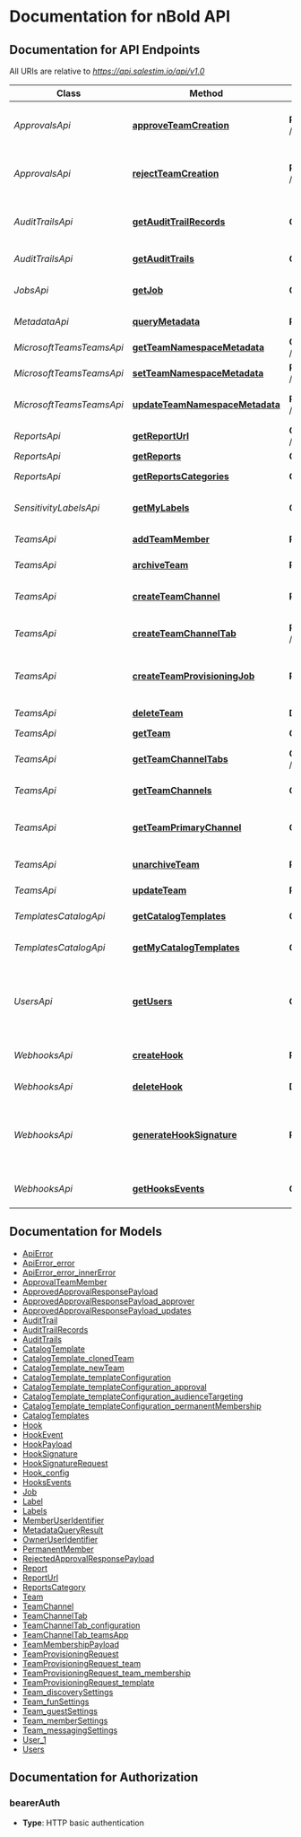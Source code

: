 # Documentation for nBold API

<a name="documentation-for-api-endpoints"></a>
## Documentation for API Endpoints

All URIs are relative to *https://api.salestim.io/api/v1.0*

Class | Method | HTTP request | Description
------------ | ------------- | ------------- | -------------
*ApprovalsApi* | [**approveTeamCreation**](Apis/ApprovalsApi.md#approveteamcreation) | **POST** /approvals/{approvalRequestId}/approve | Approve a team creation request
*ApprovalsApi* | [**rejectTeamCreation**](Apis/ApprovalsApi.md#rejectteamcreation) | **POST** /approvals/{approvalRequestId}/reject | Reject a team creation request
*AuditTrailsApi* | [**getAuditTrailRecords**](Apis/AuditTrailsApi.md#getaudittrailrecords) | **GET** /audit_trails/{code}/records | Get all the records from an audit trail
*AuditTrailsApi* | [**getAuditTrails**](Apis/AuditTrailsApi.md#getaudittrails) | **GET** /audit_trails/events | Get audit trails
*JobsApi* | [**getJob**](Apis/JobsApi.md#getjob) | **GET** /jobs/{jobId} | Get information about a job
*MetadataApi* | [**queryMetadata**](Apis/MetadataApi.md#querymetadata) | **POST** /metadata/{namespace}/query | Query metadata
*MicrosoftTeamsTeamsApi* | [**getTeamNamespaceMetadata**](Apis/MicrosoftTeamsTeamsApi.md#getteamnamespacemetadata) | **GET** /teams/{teamId}/metadata/{namespace} | Get a team metadata
*MicrosoftTeamsTeamsApi* | [**setTeamNamespaceMetadata**](Apis/MicrosoftTeamsTeamsApi.md#setteamnamespacemetadata) | **PUT** /teams/{teamId}/metadata/{namespace} | Set team metadata
*MicrosoftTeamsTeamsApi* | [**updateTeamNamespaceMetadata**](Apis/MicrosoftTeamsTeamsApi.md#updateteamnamespacemetadata) | **PATCH** /teams/{teamId}/metadata/{namespace} | Update a team metadata
*ReportsApi* | [**getReportUrl**](Apis/ReportsApi.md#getreporturl) | **GET** /reports/{resource_type}/{resource_id} | Get report secure URL
*ReportsApi* | [**getReports**](Apis/ReportsApi.md#getreports) | **GET** /reports | Get reports
*ReportsApi* | [**getReportsCategories**](Apis/ReportsApi.md#getreportscategories) | **GET** /reports/categories | Get reports categories
*SensitivityLabelsApi* | [**getMyLabels**](Apis/SensitivityLabelsApi.md#getmylabels) | **GET** /me/labels | Get my sensitivity labels
*TeamsApi* | [**addTeamMember**](Apis/TeamsApi.md#addteammember) | **POST** /teams/{teamId}/members | Add a team member
*TeamsApi* | [**archiveTeam**](Apis/TeamsApi.md#archiveteam) | **POST** /teams/{teamId}/archive | Archive a team
*TeamsApi* | [**createTeamChannel**](Apis/TeamsApi.md#createteamchannel) | **POST** /teams/{teamId}/channels | Create a new team channel
*TeamsApi* | [**createTeamChannelTab**](Apis/TeamsApi.md#createteamchanneltab) | **POST** /teams/{teamId}/channels/{channelId}/tabs | Create a new team channel tab
*TeamsApi* | [**createTeamProvisioningJob**](Apis/TeamsApi.md#createteamprovisioningjob) | **POST** /teams/provisioning | Create a new team based on a template
*TeamsApi* | [**deleteTeam**](Apis/TeamsApi.md#deleteteam) | **DELETE** /teams/{teamId} | Delete a team
*TeamsApi* | [**getTeam**](Apis/TeamsApi.md#getteam) | **GET** /teams/{teamId} | Get a team
*TeamsApi* | [**getTeamChannelTabs**](Apis/TeamsApi.md#getteamchanneltabs) | **GET** /teams/{teamId}/channels/{channelId}/tabs | Get team channel tabs
*TeamsApi* | [**getTeamChannels**](Apis/TeamsApi.md#getteamchannels) | **GET** /teams/{teamId}/channels | Get team channels
*TeamsApi* | [**getTeamPrimaryChannel**](Apis/TeamsApi.md#getteamprimarychannel) | **GET** /teams/{teamId}/channels/primary | Get the primary channel of a team
*TeamsApi* | [**unarchiveTeam**](Apis/TeamsApi.md#unarchiveteam) | **POST** /teams/{teamId}/unarchive | Unarchive a team
*TeamsApi* | [**updateTeam**](Apis/TeamsApi.md#updateteam) | **PATCH** /teams/{teamId} | Update a team
*TemplatesCatalogApi* | [**getCatalogTemplates**](Apis/TemplatesCatalogApi.md#getcatalogtemplates) | **GET** /catalog/templates | Get teams templates
*TemplatesCatalogApi* | [**getMyCatalogTemplates**](Apis/TemplatesCatalogApi.md#getmycatalogtemplates) | **GET** /me/catalog/templates | Get my teams templates
*UsersApi* | [**getUsers**](Apis/UsersApi.md#getusers) | **GET** /users | Retreive users from your Microsoft 365 environment
*WebhooksApi* | [**createHook**](Apis/WebhooksApi.md#createhook) | **POST** /hooks | Create a new webhook
*WebhooksApi* | [**deleteHook**](Apis/WebhooksApi.md#deletehook) | **DELETE** /hooks/{hookId} | Delete a webhook
*WebhooksApi* | [**generateHookSignature**](Apis/WebhooksApi.md#generatehooksignature) | **POST** /hooks/signature | Generate a signature from a secret and a webhook payload
*WebhooksApi* | [**getHooksEvents**](Apis/WebhooksApi.md#gethooksevents) | **GET** /webhooks/events | Get webhooks events


<a name="documentation-for-models"></a>
## Documentation for Models

 - [ApiError](./Models/ApiError.md)
 - [ApiError_error](./Models/ApiError_error.md)
 - [ApiError_error_innerError](./Models/ApiError_error_innerError.md)
 - [ApprovalTeamMember](./Models/ApprovalTeamMember.md)
 - [ApprovedApprovalResponsePayload](./Models/ApprovedApprovalResponsePayload.md)
 - [ApprovedApprovalResponsePayload_approver](./Models/ApprovedApprovalResponsePayload_approver.md)
 - [ApprovedApprovalResponsePayload_updates](./Models/ApprovedApprovalResponsePayload_updates.md)
 - [AuditTrail](./Models/AuditTrail.md)
 - [AuditTrailRecords](./Models/AuditTrailRecords.md)
 - [AuditTrails](./Models/AuditTrails.md)
 - [CatalogTemplate](./Models/CatalogTemplate.md)
 - [CatalogTemplate_clonedTeam](./Models/CatalogTemplate_clonedTeam.md)
 - [CatalogTemplate_newTeam](./Models/CatalogTemplate_newTeam.md)
 - [CatalogTemplate_templateConfiguration](./Models/CatalogTemplate_templateConfiguration.md)
 - [CatalogTemplate_templateConfiguration_approval](./Models/CatalogTemplate_templateConfiguration_approval.md)
 - [CatalogTemplate_templateConfiguration_audienceTargeting](./Models/CatalogTemplate_templateConfiguration_audienceTargeting.md)
 - [CatalogTemplate_templateConfiguration_permanentMembership](./Models/CatalogTemplate_templateConfiguration_permanentMembership.md)
 - [CatalogTemplates](./Models/CatalogTemplates.md)
 - [Hook](./Models/Hook.md)
 - [HookEvent](./Models/HookEvent.md)
 - [HookPayload](./Models/HookPayload.md)
 - [HookSignature](./Models/HookSignature.md)
 - [HookSignatureRequest](./Models/HookSignatureRequest.md)
 - [Hook_config](./Models/Hook_config.md)
 - [HooksEvents](./Models/HooksEvents.md)
 - [Job](./Models/Job.md)
 - [Label](./Models/Label.md)
 - [Labels](./Models/Labels.md)
 - [MemberUserIdentifier](./Models/MemberUserIdentifier.md)
 - [MetadataQueryResult](./Models/MetadataQueryResult.md)
 - [OwnerUserIdentifier](./Models/OwnerUserIdentifier.md)
 - [PermanentMember](./Models/PermanentMember.md)
 - [RejectedApprovalResponsePayload](./Models/RejectedApprovalResponsePayload.md)
 - [Report](./Models/Report.md)
 - [ReportUrl](./Models/ReportUrl.md)
 - [ReportsCategory](./Models/ReportsCategory.md)
 - [Team](./Models/Team.md)
 - [TeamChannel](./Models/TeamChannel.md)
 - [TeamChannelTab](./Models/TeamChannelTab.md)
 - [TeamChannelTab_configuration](./Models/TeamChannelTab_configuration.md)
 - [TeamChannelTab_teamsApp](./Models/TeamChannelTab_teamsApp.md)
 - [TeamMembershipPayload](./Models/TeamMembershipPayload.md)
 - [TeamProvisioningRequest](./Models/TeamProvisioningRequest.md)
 - [TeamProvisioningRequest_team](./Models/TeamProvisioningRequest_team.md)
 - [TeamProvisioningRequest_team_membership](./Models/TeamProvisioningRequest_team_membership.md)
 - [TeamProvisioningRequest_template](./Models/TeamProvisioningRequest_template.md)
 - [Team_discoverySettings](./Models/Team_discoverySettings.md)
 - [Team_funSettings](./Models/Team_funSettings.md)
 - [Team_guestSettings](./Models/Team_guestSettings.md)
 - [Team_memberSettings](./Models/Team_memberSettings.md)
 - [Team_messagingSettings](./Models/Team_messagingSettings.md)
 - [User_1](./Models/User_1.md)
 - [Users](./Models/Users.md)


<a name="documentation-for-authorization"></a>
## Documentation for Authorization

<a name="bearerAuth"></a>
### bearerAuth

- **Type**: HTTP basic authentication

